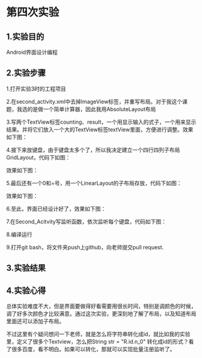 # 第四次实验
## 1.实验目的
Android界面设计编程  
## 2.实验步骤
1.打开实验3时的工程项目  

2.在second_activity.xml中去掉ImageView标签，并重写布局。对于我这个课题，我选的是做一个简单计算器，因此我用AbsoluteLayout布局  

3.写两个TextView标签counting、result，一个用显示输入的式子，一个用来显示结果。并将它们放入一个大的TextView标签textView里面，方便进行调整。效果如下图：  

4.接下来放键盘，由于键盘太多个了，所以我决定建立一个四行四列子布局GridLayout，代码下如图：  

效果如下图：  

5.最后还有一个0和=号，用一个LinearLayout的子布局存放，代码下如图：  

效果如下图：  

6.至此，界面已经设计好了，效果如下图：  

7.在Second_Acitvity写监听函数，依次监听每个键盘，代码如下图：  

8.编译运行

9.打开git bash，将文件夹push上github，向老师提交pull request.  

## 3.实验结果

## 4.实验心得
总体实验难度不大，但是界面要做得好看需要用很长时间，特别是调颜色的时候，调了好多次颜色才比较满意。通过这次实验，更深刻地了解了布局，以及知道布局里面还可以添加子布局。  

不过这里有个疑问想问一下老师，就是怎么将字符串转化成id，就比如我的实验里，定义了很多个Textview，怎么把String str = "R.id.n_0" 转化成id的形式？看了很多百度，看不明白。如果可以转化，那就可以实现批量注册监听了。